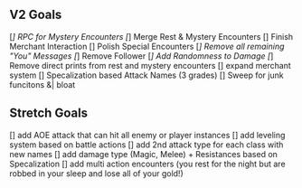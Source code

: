## V2 Goals
[*] RPC for Mystery Encounters
[*] Merge Rest & Mystery Encounters
[] Finish Merchant Interaction
[] Polish Special Encounters 
[*] Remove all remaining "You" Messages
[*] Remove Follower
[*] Add Randomness to Damage
[*] Remove direct prints from rest and mystery encounters
[] expand merchant system
[] Specalization based Attack Names (3 grades)
[] Sweep for junk funcitons &| bloat



## Stretch Goals
[] add AOE attack that can hit all enemy or player instances
[] add leveling system based on battle actions
[] add 2nd attack type for each class with new names
[] add damage type (Magic, Melee) + Resistances based on Specalization
[] add multi action encounters (you rest for the night but are robbed in your sleep and lose all of your gold!)
